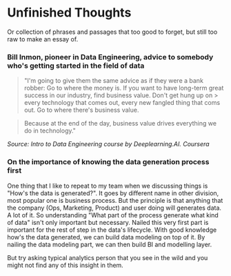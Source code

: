 # Unfinished Thoughts

Or collection of phrases and passages that too good to forget, but still too raw to make an essay of.

### Bill Inmon, pioneer in Data Engineering, advice to somebody who's getting started in the field of data
> "I'm going to give them the same advice as if they were a bank robber: Go to where the money is. If you want to have long-term great success in our industry, find business value. Don't get hung up on > every technology that comes out, every new fangled thing that coms out. Go to where there's business value.

> Because at the end of the day, business value drives everything we do in technology."

_Source: Intro to Data Engineering course by Deeplearning.AI. Coursera_

### On the importance of knowing the data generation process first

One thing that I like to repeat to my team when we discussing things is "How's the data is generated?". It goes by different name in other division, most popular one is business process. But the principle is that anything that the company (Ops, Marketing, Product) and user doing will generates data. A lot of it. So understanding "What part of the process generate what kind of data" isn't only important but necessary. Nailed this very first part is important for the rest of step in the data's lifecycle. With good knowledge how's the data generated, we can build data modeling on top of it. By nailing the data modeling part, we can then build BI and modelling layer.

But try asking typical analytics person that you see in the wild and you might not find any of this insight in them.
